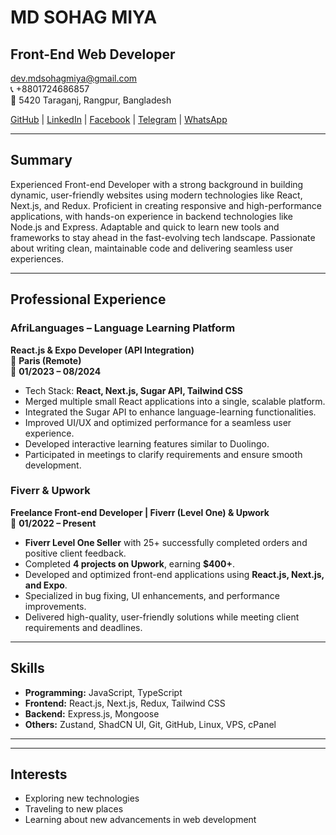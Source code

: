 # MD SOHAG MIYA

## Front-End Web Developer

dev.mdsohagmiya@gmail.com  
📞 +8801724686857  
📍 5420 Taraganj, Rangpur, Bangladesh  

[GitHub](https://github.com/dev-mdsohagmiya) | [LinkedIn](http://linkedin.com/dev-mdsohagmiya) | [Facebook](https://www.facebook.com/dev.mdsohagislam) | [Telegram](https://t.me/dev_mdsohagmiya) | [WhatsApp](https://api.whatsapp.com/send?phone=8801623850673)

---

## Summary
Experienced Front-end Developer with a strong background in building dynamic, user-friendly websites using modern technologies like React, Next.js, and Redux. Proficient in creating responsive and high-performance applications, with hands-on experience in backend technologies like Node.js and Express. Adaptable and quick to learn new tools and frameworks to stay ahead in the fast-evolving tech landscape. Passionate about writing clean, maintainable code and delivering seamless user experiences.

---

## Professional Experience

### **AfriLanguages – Language Learning Platform**
**React.js & Expo Developer (API Integration)**  
📍 **Paris (Remote)**  
📅 **01/2023 – 08/2024**  

- Tech Stack: **React, Next.js, Sugar API, Tailwind CSS**
- Merged multiple small React applications into a single, scalable platform.
- Integrated the Sugar API to enhance language-learning functionalities.
- Improved UI/UX and optimized performance for a seamless user experience.
- Developed interactive learning features similar to Duolingo.
- Participated in meetings to clarify requirements and ensure smooth development.

### **Fiverr & Upwork**
**Freelance Front-end Developer | Fiverr (Level One) & Upwork**  
📅 **01/2022 – Present**  

- **Fiverr Level One Seller** with 25+ successfully completed orders and positive client feedback.
- Completed **4 projects on Upwork**, earning **$400+**.
- Developed and optimized front-end applications using **React.js, Next.js, and Expo**.
- Specialized in bug fixing, UI enhancements, and performance improvements.
- Delivered high-quality, user-friendly solutions while meeting client requirements and deadlines.

---



## Skills

- **Programming:** JavaScript, TypeScript
- **Frontend:** React.js, Next.js, Redux, Tailwind CSS
- **Backend:** Express.js, Mongoose
- **Others:** Zustand, ShadCN UI, Git, GitHub, Linux, VPS, cPanel

---



---

## Interests

- Exploring new technologies
- Traveling to new places
- Learning about new advancements in web development
